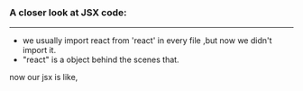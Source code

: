### A closer look at JSX code:

---

- we usually import react from 'react' in every file ,but now we didn't import it.
- "react" is a object behind the scenes that.

now our jsx is like,
